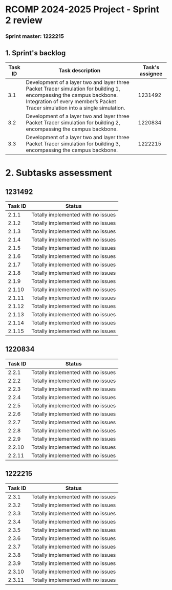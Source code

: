 RCOMP 2024-2025 Project - Sprint 2 review
=========================================

### Sprint master: 1222215

## 1. Sprint's backlog

| Task ID | Task description                                                                                                                                                                                       | Task's assignee |
|---------|--------------------------------------------------------------------------------------------------------------------------------------------------------------------------------------------------------|-----------------|
| 3.1     | Development of a layer two and layer three Packet Tracer simulation for building 1, encompassing the campus backbone. Integration of every member’s Packet Tracer simulation into a single simulation. | 1231492         |
| 3.2     | Development of a layer two and layer three Packet Tracer simulation for building 2, encompassing the campus backbone.                                                                                  | 1220834         |
| 3.3     | Development of a layer two and layer three Packet Tracer simulation for building 3, encompassing the campus backbone.                                                                                  | 1222215         |

# 2. Subtasks assessment #

## 1231492

| Task ID | Status                             |
|---------|------------------------------------|
| 2.1.1   | Totally implemented with no issues |
| 2.1.2   | Totally implemented with no issues |
| 2.1.3   | Totally implemented with no issues |
| 2.1.4   | Totally implemented with no issues |
| 2.1.5   | Totally implemented with no issues |
| 2.1.6   | Totally implemented with no issues |
| 2.1.7   | Totally implemented with no issues |
| 2.1.8   | Totally implemented with no issues |
| 2.1.9   | Totally implemented with no issues |
| 2.1.10  | Totally implemented with no issues |
| 2.1.11  | Totally implemented with no issues |
| 2.1.12  | Totally implemented with no issues |
| 2.1.13  | Totally implemented with no issues |
| 2.1.14  | Totally implemented with no issues |
| 2.1.15  | Totally implemented with no issues |

## 1220834

| Task ID | Status                             |
|---------|------------------------------------|
| 2.2.1   | Totally implemented with no issues |
| 2.2.2   | Totally implemented with no issues |
| 2.2.3   | Totally implemented with no issues |
| 2.2.4   | Totally implemented with no issues |
| 2.2.5   | Totally implemented with no issues |
| 2.2.6   | Totally implemented with no issues |
| 2.2.7   | Totally implemented with no issues |
| 2.2.8   | Totally implemented with no issues |
| 2.2.9   | Totally implemented with no issues |
| 2.2.10  | Totally implemented with no issues |
| 2.2.11  | Totally implemented with no issues |

## 1222215

| Task ID | Status                             |
|---------|------------------------------------|
| 2.3.1   | Totally implemented with no issues |
| 2.3.2   | Totally implemented with no issues |
| 2.3.3   | Totally implemented with no issues |
| 2.3.4   | Totally implemented with no issues |
| 2.3.5   | Totally implemented with no issues |
| 2.3.6   | Totally implemented with no issues |
| 2.3.7   | Totally implemented with no issues |
| 2.3.8   | Totally implemented with no issues |
| 2.3.9   | Totally implemented with no issues |
| 2.3.10  | Totally implemented with no issues |
| 2.3.11  | Totally implemented with no issues |

